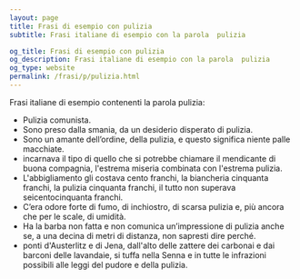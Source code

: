 ```yaml
---
layout: page
title: Frasi di esempio con pulizia 
subtitle: Frasi italiane di esempio con la parola  pulizia

og_title: Frasi di esempio con pulizia 
og_description: Frasi italiane di esempio con la parola  pulizia
og_type: website
permalink: /frasi/p/pulizia.html
---
```


Frasi italiane di esempio contenenti la parola pulizia:


- Pulizia comunista.
- Sono preso dalla smania, da un desiderio disperato di pulizia.
- Sono un amante dell’ordine, della pulizia, e questo significa niente palle macchiate.
- incarnava il tipo di quello che si potrebbe chiamare il mendicante di buona compagnia, l'estrema miseria combinata con l'estrema pulizia.
- L'abbigliamento gli costava cento franchi, la biancheria cinquanta franchi, la pulizia cinquanta franchi, il tutto non superava seicentocinquanta franchi.
- C’era odore forte di fumo, di inchiostro, di scarsa pulizia e, più ancora che per le scale, di umidità.
- Ha la barba non fatta e non comunica un’impressione di pulizia anche se, a una decina di metri di distanza, non sapresti dire perché.
- ponti d'Austerlitz e di Jena, dall'alto delle zattere dei carbonai e dai barconi delle lavandaie, si tuffa nella Senna e in tutte le infrazioni possibili alle leggi del pudore e della pulizia.
